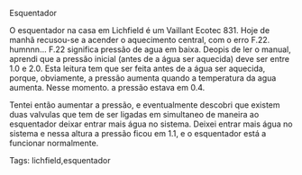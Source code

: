 Esquentador

O esquentador na casa em Lichfield é um Vaillant Ecotec 831.  Hoje de manhã recusou-se a acender o aquecimento central, com o erro F.22. humnnn... F.22 significa pressão de agua em baixa.  Deopis de ler o manual, aprendi que a pressão inicial (antes de a água ser aquecida) deve ser entre 1.0 e 2.0.  Esta leitura tem que ser feita antes de a água ser aquecida, porque, obviamente, a pressão aumenta quando a temperatura da agua aumenta.  Nesse momento. a pressão estava em 0.4.

Tentei então aumentar a pressão, e eventualmente descobri que existem duas valvulas que tem de ser ligadas em simultaneo de maneira ao esquentador deixar entrar mais água no sistema.  Deixei entrar mais água no sistema e nessa altura a pressão ficou em 1.1, e o esquentador está a funcionar normalmente.

Tags: lichfield,esquentador
